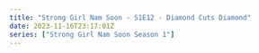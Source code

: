 ```yaml
---
title: "Strong Girl Nam Soon - S1E12 - Diamond Cuts Diamond"
date: 2023-11-16T23:17:01Z
series: ["Strong Girl Nam Soon Season 1"]
---
```



<mux-player stream-type="on-demand"
  src="https://kp3d-my.sharepoint.com/personal/ryoo_kp3d_onmicrosoft_com/_layouts/15/download.aspx?share=EXYrdwAEZvhKlXYItf4JVvgBPAMS_MajiiuTdVWnmrle2Q" prefer-playback="mse" controls>
  </mux-player>
  
  
  <script src="https://cdn.jsdelivr.net/npm/@mux/mux-player"></script>
  
 <script type="application/ld+json">
 {
  "@context": "https://schema.org/",
  "@type": "VideoObject",
  "name": "Strong Girl Nam Soon - S1E12 - Diamond Cuts Diamond",
  "contentUrl": "https://stream.mux.com/01NR2pWIjmSGKhUw2b4TY9a3DffiEdv4cQh9fhLSOG3A.m3u8",
  "thumbnailUrl": "https://www.themoviedb.org/t/p/original/aGuBIB79vDDQKcsQUIF5fa5P07b.jpg?width=314&fit_mode=preserve&time=25",
  "uploadDate": "2023-11-16T23:17:01Z",
}

</script>


